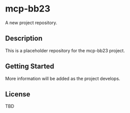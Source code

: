 # mcp-bb23

A new project repository.

## Description

This is a placeholder repository for the mcp-bb23 project.

## Getting Started

More information will be added as the project develops.

## License

TBD 